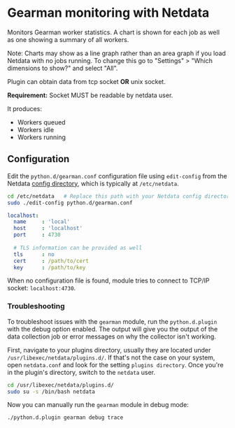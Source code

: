 <!--
title: "Gearman monitoring with Netdata"
custom_edit_url: https://github.com/netdata/netdata/edit/master/collectors/python.d.plugin/gearman/README.md
sidebar_label: "Gearman"
-->

# Gearman monitoring with Netdata

Monitors Gearman worker statistics. A chart is shown for each job as well as one showing a summary of all workers.

Note: Charts may show as a line graph rather than an area 
graph if you load Netdata with no jobs running. To change 
this go to "Settings" > "Which dimensions to show?" and 
select "All".

Plugin can obtain data from tcp socket **OR** unix socket.

**Requirement:**
Socket MUST be readable by netdata user.

It produces:

 * Workers queued
 * Workers idle
 * Workers running

## Configuration

Edit the `python.d/gearman.conf` configuration file using `edit-config` from the Netdata [config
directory](/docs/configure/nodes.md), which is typically at `/etc/netdata`.

```bash
cd /etc/netdata   # Replace this path with your Netdata config directory, if different
sudo ./edit-config python.d/gearman.conf
```

```yaml
localhost:
  name     : 'local'
  host     : 'localhost'
  port     : 4730
  
  # TLS information can be provided as well
  tls      : no
  cert     : /path/to/cert
  key      : /path/to/key
```

When no configuration file is found, module tries to connect to TCP/IP socket: `localhost:4730`.

### Troubleshooting

To troubleshoot issues with the `gearman` module, run the `python.d.plugin` with the debug option enabled. The output
will give you the output of the data collection job or error messages on why the collector isn't working.

First, navigate to your plugins directory, usually they are located under `/usr/libexec/netdata/plugins.d/`. If that's not the 
case on your system, open `netdata.conf` and look for the setting `plugins directory`. Once you're in the plugin's directory, switch
to the `netdata` user.

```bash
cd /usr/libexec/netdata/plugins.d/
sudo su -s /bin/bash netdata
```

Now you can manually run the `gearman` module in debug mode:

```bash
./python.d.plugin gearman debug trace
```

